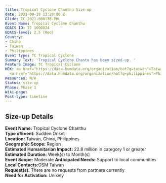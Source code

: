 ```yaml
---
title: Tropical Cyclone Chanthu Size-up
date: 2021-09-10 13:26:00 Z
Glide: TC-2021-000136-PHL
Event Name: Tropical Cyclone Chanthu
GDACS ID: TC 1000824
GDACS-level: 2.5 (Red)
Country:
- China
- Taiwan
- Philippines
Event type: TC Tropical Cyclone
Summary Text: 'Tropical Cyclone Chantu has been sized-up. '
Feature Image: TC Tropical Cyclone
HDX: <a href="https://data.humdata.org/organization/hot?q=taiwan">Taiwan</a>, <a href="https://data.humdata.org/organization/hot?q=china">China</a>,
  <a href="https://data.humdata.org/organization/hot?q=philippines">Philippines</a>
Resources: N/A
Status: size-up
Phase: Phase 1
Wiki-page: 
Post-type: timeline
---
```


<h2>Size-up Details</h2>

<strong>Event Name:</strong> Tropical Cyclone Chanthu<br>
<strong>Type ofEvent:</strong> Sudden Onset<br>
<strong>Location:</strong> Taiwan, China, Philippines<br>
<strong>Geographic Scope:</strong> Region<br>
<strong>Estimated Humanitarian Impact:</strong> 22.8 million in category 1 or greater<br>
<strong>Estimated Duration:</strong> Week(s) to Month(s)<br>
<strong>Event Scope:</strong> Moderate<be>
<strong>Anticipated Needs:</strong> Support to local communities<br>
<strong>Local Contacts:</strong>OSM Taiwan<br>
<strong>Request(s):</strong> There are no requests from partners currently<br>
<strong>Need for Activation:</strong> Unikely<br>